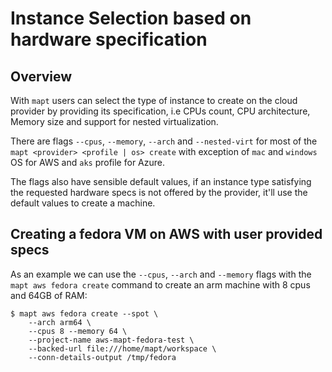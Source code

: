 # Instance Selection based on hardware specification

## Overview

With `mapt` users can select the type of instance to create on the cloud provider by providing its specification, i.e CPUs count, CPU architecture, Memory size
and support for nested virtualization.

There are flags `--cpus`, `--memory`, `--arch` and `--nested-virt` for most of the `mapt <provider> <profile | os> create` with exception of `mac` and `windows` OS for AWS
and `aks` profile for Azure.

The flags also have sensible default values, if an instance type satisfying the requested hardware specs is not offered by the provider, it'll use the default
values to create a machine.

## Creating a fedora VM on AWS with user provided specs

As an example we can use the `--cpus`, `--arch` and `--memory` flags with the `mapt aws fedora create` command to create an arm machine with 8 cpus and 64GB of RAM:
```
$ mapt aws fedora create --spot \
    --arch arm64 \
    --cpus 8 --memory 64 \
    --project-name aws-mapt-fedora-test \
    --backed-url file:///home/mapt/workspace \
    --conn-details-output /tmp/fedora
```
